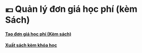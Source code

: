 # 💶 Quản lý đơn giá học phí (kèm Sách)

#### [Tạo đơn giá học phí (Kèm sách)](tao-don-gia-hoc-phi-kem-sach-neu-co.md)

#### [Xuất sách kèm khóa học](xuat-sach-kem-khoa-hoc.md)
